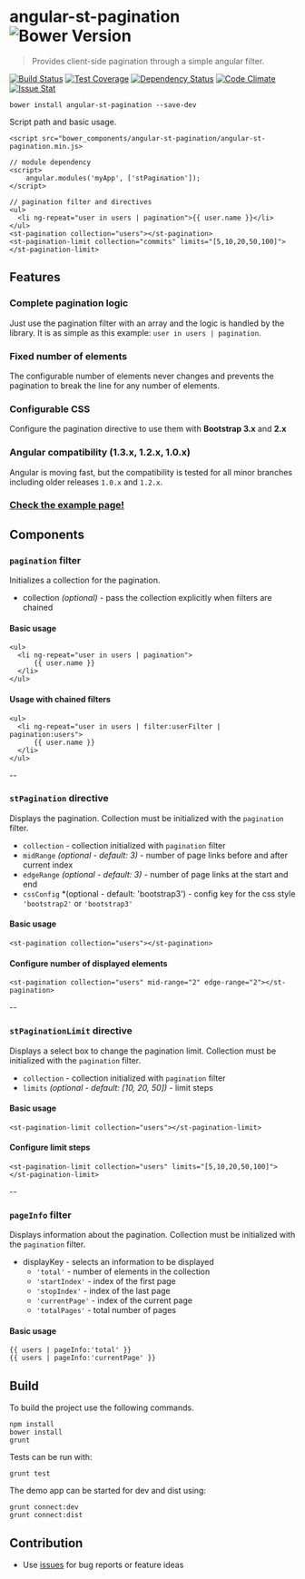 # angular-st-pagination ![Bower Version](https://img.shields.io/bower/v/angular-st-pagination.svg)

> Provides client-side pagination through a simple angular filter.



[![Build Status](https://img.shields.io/travis/tilmanpotthof/angular-st-pagination.svg)](https://travis-ci.org/tilmanpotthof/angular-st-pagination)
[![Test Coverage](https://img.shields.io/codeclimate/coverage/github/tilmanpotthof/angular-st-pagination.svg)](https://codeclimate.com/github/tilmanpotthof/angular-st-pagination)
[![Dependency Status](https://img.shields.io/gemnasium/tilmanpotthof/angular-st-pagination.svg)](https://gemnasium.com/tilmanpotthof/angular-st-pagination)
[![Code Climate](https://img.shields.io/codeclimate/github/tilmanpotthof/angular-st-pagination.svg)](https://codeclimate.com/github/tilmanpotthof/angular-st-pagination)
[![Issue Stat](http://issuestats.com/github/tilmanpotthof/angular-st-pagination/badge/issue)](http://issuestats.com/github/tilmanpotthof/angular-st-pagination)

    bower install angular-st-pagination --save-dev

Script path and basic usage.

    <script src="bower_components/angular-st-pagination/angular-st-pagination.min.js>

    // module dependency
    <script>
    	angular.modules('myApp', ['stPagination']);
    </script>

    // pagination filter and directives
    <ul>
      <li ng-repeat="user in users | pagination">{{ user.name }}</li>
    </ul>
    <st-pagination collection="users"></st-pagination>
    <st-pagination-limit collection="commits" limits="[5,10,20,50,100]"></st-pagination-limit>


## Features


### Complete pagination logic

Just use the pagination filter with an array and the logic is handled by the library. It is as simple as this example: `user in users | pagination`.

### Fixed number of elements

The configurable number of elements never changes and prevents the pagination to break the line for any number of elements.

### Configurable CSS

Configure the pagination directive to use them with **Bootstrap 3.x** and **2.x**

### Angular compatibility (1.3.x, 1.2.x, 1.0.x)

Angular is moving fast, but the compatibility is tested for all minor branches including older releases `1.0.x` and `1.2.x`.

### [Check the example page!](http://tilmanpotthof.github.io/angular-st-pagination/#/)


## Components

### `pagination` filter

Initializes a collection for the pagination.

* collection *(optional)* - pass the collection explicitly when filters are chained

#### Basic usage

    <ul>
      <li ng-repeat="user in users | pagination">
          {{ user.name }}
      </li>
    </ul>

#### Usage with chained filters

    <ul>
      <li ng-repeat="user in users | filter:userFilter | pagination:users">
          {{ user.name }}
      </li>
    </ul>

--

### `stPagination` directive

Displays the pagination. Collection must be initialized with the `pagination` filter.

* `collection` - collection initialized with `pagination` filter
* `midRange` *(optional - default: 3)* - number of page links before and after current index
* `edgeRange` *(optional - default: 3)* - number of page links at the start and end
* `cssConfig` *(optional - default: 'bootstrap3') - config key for the css style `'bootstrap2'` or `'bootstrap3'`

#### Basic usage

    <st-pagination collection="users"></st-pagination>

#### Configure number of displayed elements

    <st-pagination collection="users" mid-range="2" edge-range="2"></st-pagination>

--

### `stPaginationLimit` directive

Displays a select box to change the pagination limit. Collection must be initialized with the `pagination` filter.

* `collection` - collection initialized with `pagination` filter
* `limits` *(optional - default: [10, 20, 50])* - limit steps

#### Basic usage

    <st-pagination-limit collection="users"></st-pagination-limit>

#### Configure limit steps

    <st-pagination-limit collection="users" limits="[5,10,20,50,100]"></st-pagination-limit>

--

### `pageInfo` filter

Displays information about the pagination. Collection must be initialized with the `pagination` filter. 

* displayKey - selects an information to be displayed
   * `'total'` - number of elements in the collection
   * `'startIndex'` - index of the first page
   * `'stopIndex'` - index of the last page
   * `'currentPage'` - index of the current page
   * `'totalPages'` - total number of pages

#### Basic usage

    {{ users | pageInfo:'total' }}
    {{ users | pageInfo:'currentPage' }}

## Build

To build the project use the following commands.

    npm install
    bower install
    grunt

Tests can be run with:

    grunt test

The demo app can be started for dev and dist using:

    grunt connect:dev
    grunt connect:dist

## Contribution

* Use [issues](https://github.com/tilmanpotthof/angular-st-pagination/issues) for bug reports or feature ideas




